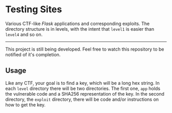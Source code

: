 # Testing Sites
Various CTF-like _Flask_ applications and corresponding exploits. The directory
structure is in levels, with the intent that `level1` is easier than `level4`
and so on.

---

This project is still being developed. Feel free to watch this repository to be
notified of it's completion.

## Usage

Like any CTF, your goal is to find a key, which will be a long hex string. In
each `level` directory there will be two directories. The first one, `app`
holds the vulnerable code and a SHA256 representation of the key. In the second
directory, the `exploit` directory, there will be code and/or instructions on
how to get the key.
